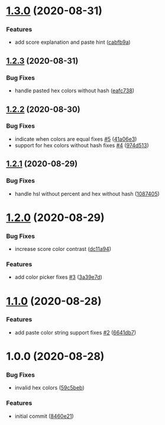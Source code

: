 # [1.3.0](https://github.com/believer/color/compare/v1.2.3...v1.3.0) (2020-08-31)


### Features

* add score explanation and paste hint ([cabfb9a](https://github.com/believer/color/commit/cabfb9a24a9781d710197de5ba2755094dc246fe))

## [1.2.3](https://github.com/believer/color/compare/v1.2.2...v1.2.3) (2020-08-31)


### Bug Fixes

* handle pasted hex colors without hash ([eafc738](https://github.com/believer/color/commit/eafc738c9976f981cecc43e73f75f0011412d524))

## [1.2.2](https://github.com/believer/color/compare/v1.2.1...v1.2.2) (2020-08-30)


### Bug Fixes

* indicate when colors are equal fixes [#5](https://github.com/believer/color/issues/5) ([41a06e3](https://github.com/believer/color/commit/41a06e336e73fc0ec6fe98a7bf4ce250c99d7f71))
* support for hex colors without hash fixes [#4](https://github.com/believer/color/issues/4) ([974d513](https://github.com/believer/color/commit/974d5132978284b9a76723bad80e37817e66247c))

## [1.2.1](https://github.com/believer/color/compare/v1.2.0...v1.2.1) (2020-08-29)


### Bug Fixes

* handle hsl without percent and hex without hash ([1087405](https://github.com/believer/color/commit/1087405ca7f677190685b33420b1c45b23ba58c3))

# [1.2.0](https://github.com/believer/color/compare/v1.1.0...v1.2.0) (2020-08-29)


### Bug Fixes

* increase score color contrast ([dc11a94](https://github.com/believer/color/commit/dc11a943b7057f797fc57b53b254bf41bdb2d69c))


### Features

* add color picker fixes [#3](https://github.com/believer/color/issues/3) ([3a39e7d](https://github.com/believer/color/commit/3a39e7d1feda9c440feba13d5b652cdf61efd54f))

# [1.1.0](https://github.com/believer/color/compare/v1.0.0...v1.1.0) (2020-08-28)


### Features

* add paste color string support fixes [#2](https://github.com/believer/color/issues/2) ([6641db7](https://github.com/believer/color/commit/6641db7a575b0dc38f99b9dd0a76c4a2df6cd60e))

# 1.0.0 (2020-08-28)


### Bug Fixes

* invalid hex colors ([59c5beb](https://github.com/believer/color/commit/59c5beba27e80cb5fd06f12f18e6a46ffbb5b207))


### Features

* initial commit ([8460e21](https://github.com/believer/color/commit/8460e21284f5194ee0a98608f0d9b2dc345de7ae))
